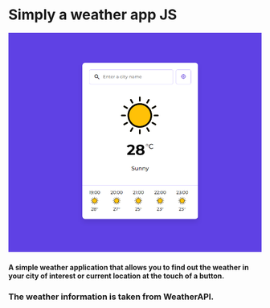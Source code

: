 # Simply a weather app JS

![](/weather_img.png)

#### A simple weather application that allows you to find out the weather in your city of interest or current location at the touch of a button.

### The weather information is taken from WeatherAPI.
